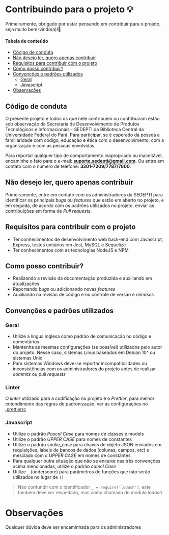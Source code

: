 <h1> Contribuindo para o projeto 💡 </h1>

Primeiramente, obrigado por estar pensando em contribuir para o projeto, seja muito bem-vindo(a)!🎉

#### Tabela de conteúdo

- [Código de conduta](#código-de-conduta)
- [Não desejo ler, quero apenas contribuir](#não-desejo-ler-quero-apenas-contribuir)
- [Requisitos para contribuir com o projeto](#requisitos-para-contribuir-com-o-projeto)
- [Como posso contribuir?](#como-posso-contribuir)
- [Convenções e padrões utilizados](#convenções-e-padrões-utilizados)
  - [Geral](#geral)
  - [Javascript](#javascript)
- [Observações](#observacoes)

## Código de conduta

O presente projeto e todos os que nele contribuem ou contribuíram estão sob observação da Secretaria de Desenvolvimento de Produtos Tecnológicos e Informacionais - SEDEPTI da Biblioteca Central da Universidade Federal do Pará. Para participar, se é esperado da pessoa a familiaridade com código, educação e ética com o desenvolvimento, com a organização e com as pessoas envolvidas.

Para reportar qualquer tipo de comportamento inapropriado ou inaceitável, encaminhe o fato para o e-mail: **suporte.sedepti@gmail.com**. Ou entre em contato com o número de telefone: **3201-7209/7787/7600**.

## Não desejo ler, quero apenas contribuir

Primeiramente, entre em contato com os administradores da SEDEPTI para identificar os principais *bugs* ou *features* que estão em aberto no projeto, e em seguida, de acordo com os padrões utilizados no projeto, enviar as contribuições em forma de *Pull requests*.

## Requisitos para contribuir com o projeto

* Ter conhecimentos de desenvolvimento web back-end com Javascript, Express, testes unitários em Jest, MySQL e Sequelize
* Ter conhecimentos com as tecnologias NodeJS e NPM

## Como posso contribuir?

* Realizando a revisão da documentação produzida e auxiliando em atualizações
* Reportando *bugs* ou adicionando novas *features*
* Auxiliando na revisão de código e no controle de versão e *releases*

## Convenções e padrões utilizados

### Geral

* Utilize a língua inglesa como padrão de comunicação no código e comentários
* Mantenha as mesmas configurações (se possível) utilizados pelo autor do projeto. Nesse caso, sistemas Linux baseados em Debian 10^ ou sistemas Unix
* Para sistemas Windows deve-se reportar incompatibilidades ou inconsistências com os administradores do projeto antes de realizar *commits* ou *pull requests*

### Linter

O *linter* utilizado para a codificação no projeto é o *Prettier*, para melhor entendimento das regras de padronização, ver as configurações no [.prettierrc](../../sistema-autodeposito-backend/.prettierrc)

### Javascript

* Utilize o padrão *Pascal Case* para nomes de classes e models
* Utilize o padrão *UPPER CASE* para nomes de constantes
* Utilize o padrão *snake_case* para chaves de objeto JSON enviados em requisições, labels de bancos de dados (colunas, campos, etc) e mesclado com o *UPPER CASE* em nomes de constantes
* Para qualquer outra situação que não se encaixe nas três convenções acima mencionadas, utilize o padrão *camel Case*
* Utilize ```_``` (underscore) para parâmetros de funções que não serão utilizados no lugar de ```()```
> Não confundir com o identificador ```_ = require('lodash')```, este também deve ser respeitado, mas como chamada do ḿódulo *lodash*

# Observações

Qualquer dúvida deve ser encaminhada para os administradores
